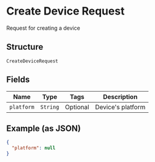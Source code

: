 
# Create Device Request

Request for creating a device

## Structure

`CreateDeviceRequest`

## Fields

| Name | Type | Tags | Description |
|  --- | --- | --- | --- |
| `platform` | `String` | Optional | Device's platform |

## Example (as JSON)

```json
{
  "platform": null
}
```

